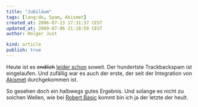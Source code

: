 ```yaml
---
title: "Jubiläum"
tags: [lang:de, Spam, Akismet]
created_at: 2006-07-13 17:31:37 CEST
updated_at: 2009-07-06 21:18:50 CEST
author: Holger Just

kind: article
publish: true
---
```


Heute ist es <del>endlich</del> <ins>leider schon</ins> soweit. Der hundertste Trackbackspam ist eingelaufen. Und zufällig war es auch der erste, der seit der Integration von [Akismet](/2006/06/spam-die-3475347356te) durchgekommen ist.

So gesehen doch ein halbwegs gutes Ergebnis. Und solange es nicht zu solchen Wellen, wie bei [Robert Basic](http://www.basicthinking.de/blog) kommt bin ich ja der letzte der heult.